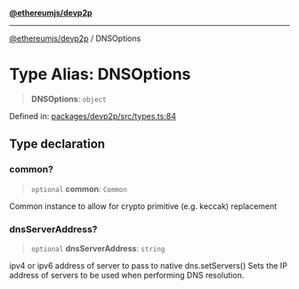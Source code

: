[**@ethereumjs/devp2p**](../README.md)

***

[@ethereumjs/devp2p](../README.md) / DNSOptions

# Type Alias: DNSOptions

> **DNSOptions**: `object`

Defined in: [packages/devp2p/src/types.ts:84](https://github.com/Dargon789/ethereumjs-monorepo/blob/master/packages/devp2p/src/types.ts#L84)

## Type declaration

### common?

> `optional` **common**: `Common`

Common instance to allow for crypto primitive (e.g. keccak) replacement

### dnsServerAddress?

> `optional` **dnsServerAddress**: `string`

ipv4 or ipv6 address of server to pass to native dns.setServers()
Sets the IP address of servers to be used when performing
DNS resolution.
